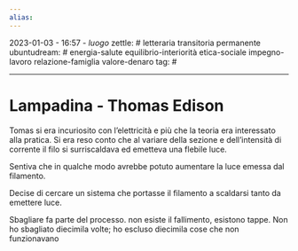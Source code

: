 ```yaml
---
alias: 
---
```

2023-01-03 - 16:57 - *luogo*
zettle: # letteraria transitoria permanente
ubuntudream: # energia-salute equilibrio-interiorità etica-sociale impegno-lavoro relazione-famiglia valore-denaro 
tag: #

---
# Lampadina - Thomas Edison

Tomas si era incuriosito con l’elettricità e più che la teoria era interessato alla pratica. Si era reso conto che al variare della sezione e dell’intensità di corrente il filo si surriscaldava ed emetteva una flebile luce.

Sentiva che in qualche modo avrebbe potuto aumentare la luce emessa dal filamento.

Decise di cercare un sistema che portasse il filamento a scaldarsi tanto da emettere luce.

Sbagliare fa parte del processo. non esiste il fallimento, esistono tappe. Non ho sbagliato diecimila volte; ho escluso diecimila cose che non funzionavano
